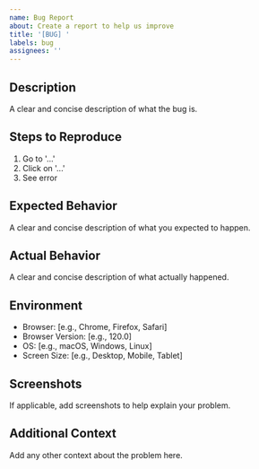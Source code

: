 ```yaml
---
name: Bug Report
about: Create a report to help us improve
title: '[BUG] '
labels: bug
assignees: ''
---
```


## Description
A clear and concise description of what the bug is.

## Steps to Reproduce
1. Go to '...'
2. Click on '...'
3. See error

## Expected Behavior
A clear and concise description of what you expected to happen.

## Actual Behavior
A clear and concise description of what actually happened.

## Environment
- Browser: [e.g., Chrome, Firefox, Safari]
- Browser Version: [e.g., 120.0]
- OS: [e.g., macOS, Windows, Linux]
- Screen Size: [e.g., Desktop, Mobile, Tablet]

## Screenshots
If applicable, add screenshots to help explain your problem.

## Additional Context
Add any other context about the problem here.

